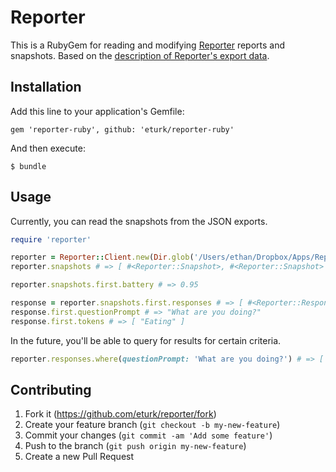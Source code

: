 # Reporter

This is a RubyGem for reading and modifying [Reporter](http://www.reporter-app.com/) reports and snapshots. Based on the [description of Reporter's export data](https://gist.github.com/dbreunig/9315705).

## Installation

Add this line to your application's Gemfile:

    gem 'reporter-ruby', github: 'eturk/reporter-ruby'

And then execute:

    $ bundle

## Usage

Currently, you can read the snapshots from the JSON exports.

```ruby
require 'reporter'

reporter = Reporter::Client.new(Dir.glob('/Users/ethan/Dropbox/Apps/Reporter-App/*-export.json'))
reporter.snapshots # => [ #<Reporter::Snapshot>, #<Reporter::Snapshot> ]

reporter.snapshots.first.battery # => 0.95

response = reporter.snapshots.first.responses # => [ #<Reporter::Response>, #<Reporter::Response> ]
response.first.questionPrompt # => "What are you doing?"
response.first.tokens # => [ "Eating" ]
```

In the future, you'll be able to query for results for certain criteria.

```ruby
reporter.responses.where(questionPrompt: 'What are you doing?') # => [ #<Reporter::Response>, #<Reporter::Response> ]
```

## Contributing

1. Fork it (https://github.com/eturk/reporter/fork)
2. Create your feature branch (`git checkout -b my-new-feature`)
3. Commit your changes (`git commit -am 'Add some feature'`)
4. Push to the branch (`git push origin my-new-feature`)
5. Create a new Pull Request
